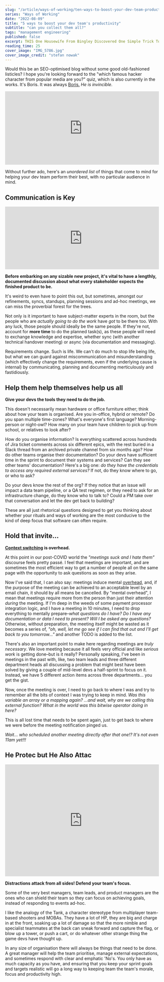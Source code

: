```yaml
---
slug: "/article/ways-of-working/ten-ways-to-boost-your-dev-team-productivity"
series: "Ways of Working"
date: "2022-08-09"
title: "5 ways to boost your dev team's productivity"
subtitle: "can you collect them all?"
tags: "management engineering"
published: false
excerpt: THIS One Housewife From Bingley Discovered One Simple Trick To 10x Her Entire Dev Team's Velocity. Scrum Consultants Hate Her!
reading_time: 25
cover_image: "IMG_5786.jpg"
cover_image_credit: "stefan nowak"
---
```



Would this be an SEO-optimised blog without some good old-fashioned listicles? I hope you're looking forward to the "which famous hacker character from popular media are you?" quiz, which is also currently in the works. It's Boris. It was always [Boris.](https://jamesbond.fandom.com/wiki/Boris_Grishenko)
_He is invincible._

<iframe src="https://giphy.com/embed/hNJwTYxnfK3te" width="100%" height="240" frameBorder="0" class="giphy-embed" allowFullScreen></iframe>

Without further ado, here's an *unordered list* of things that come to mind for helping your dev team perform their best, with no particular audience in mind.

## Communication is Key

<div style="width:100%"><iframe allow="fullscreen" frameBorder="0" height="205" src="https://giphy.com/embed/s6p6vmUzFEKupjJj00/video" width="100%"></iframe></div>

**Before embarking on any sizable new project, it's vital to have a lengthly, documented  discussion about what every stakeholder expects the finished product to be.**

It's weird to even have to point this out, but sometimes, amongst our refinements, syncs, standups, planning sessions and ad-hoc meetings, we can miss the proverbial forest for the trees.

Not only is it important to have subject-matter experts in the room, but the people who are *actually going to do the work* have *got* to be there too. With any luck, those people should ideally be the same people. If they're not, account for **more time** to do the planned task(s), as these people will need to exchange knowledge and expertise, whether sync (with another technical handover meeting) or async (via documentation and messaging).

Requirements change. Such is life. We can't do much to stop life being life, but what we can guard against miscommunication and misunderstanding (which effectively change the requirements, even if the underlying cause is internal) by communicating, planning and documenting merticulously and fastidiously.

## Help them help themselves help us all

**Give your devs the tools they need to do the job.**

This doesn't necessarily mean hardware or office furniture either; think about how your team is organised. Are you in-office, hybrid or remote? Do you span multiple time-zones? What's everyone's first language? Morning-person or night-owl? How many on your team have children to pick up from school, or relatives to look after?

How do you organise information? Is everything scattered across hundreds of Jira ticket comments across six different epics, with the rest buried in a Slack thread from an archived private channel from six months ago? How do other teams organise their documentation? Do your devs have sufficient time in the sprint to document their systems and services? Can they see other teams' documentation? Here's a big one: *do they have the credentials to access any required external services?* If not, do they know where to go, or who to ask?

Do your devs know the rest of the org? If they notice that an issue will impact a data team pipeline, or a QA test regimen, or they need to ask for an infrastructure change, do they know who to talk to? Could a PM take over that conversation and let the dev get back to building?

These are all just rhetorical questions designed to get you thinking about whether your rituals and ways of working are the most conducive to the kind of deep focus that software can often require.

## Hold that invite...

**[Context switching](https://en.wikipedia.org/wiki/Context_switch) is overhead.**

At this point in our post-COVID world the *"meetings suck and I hate them"* discourse feels pretty passé. I feel that meetings are important, and are sometimes the most efficient way to get a number of people all on the same page with the opportunity to ask questions as soon as they arise.

Now I've said that, I can also say: meetings induce mental [overhead](https://en.wikipedia.org/wiki/Overhead_(computing)), and, if the purpose of the meeting can be achieved to an acceptable level by an email chain, it should by all means be cancelled. By "mental overhead", I mean that meetings require more from the person than just their attention *during* the meeting. If I'm deep in the weeds of some payment processor integration logic, and I have a meeting in 10 minutes, I need to drop everything to mentally prepare–*what questions do I have? Do I have any documentation or data I need to present? Will I be asked any questions?* Otherwise, without preparation, the meeting itself might be wasted as it becomes a series of, *"oh, well, let me go see if I can find that out and I'll get back to you tomorrow..."* and another TODO is added to the list.

There's also an important point to make here regarding meetings are *truly necessary*. We love meeting because it all feels very official and like *serious work* is getting done–but is it really? Personally speaking, I've been in meetings in the past with, like, two team leads and three different department heads all discussing a problem that might best have been solved by giving a couple of mid-level devs a half-sprint to focus on it. Instead, we have 5 different action items across three departments... you get the gist.

Now, once the meeting is over, I need to go back to where I was and try to remember all the bits of context I was trying to keep in mind. *Was this variable an array or a mapping again? ...and wait, why are we calling this external function? What in the world was this bitwise operator doing in here?*

This is all lost time that needs to be spent again, just to get back to where we were before the meeting notification pinged us.

*Wait... who scheduled another meeting directly after that one!? It's not even 11am yet!!!*

## He Protec but He Also Attac

<iframe src="https://giphy.com/embed/xT5LMX1HX4Lwys905i" width="100%" height="366" frameBorder="0" class="giphy-embed" allowFullScreen></iframe>

**Distractions attack from all sides! Defend your team's focus.**

Some of the very best managers, team leads, and product managers are the ones who can shield their team so they can focus on achieving goals, instead of responding to events ad-hoc.

I like the analogy of the Tank, a character stereotype from multiplayer team-based shooters and MOBAs. They have a lot of HP, they are big and charge in at the front, soaking up a lot of damage so that the more nimble and specialist teammates at the back can sneak forward and capture the flag, or blow up a tower, or push a cart, or do whatever other strange thing the game devs have thought up.

In any size of organisation there will always be things that need to be done. A great manager will help the team prioritise, manage external expectations, and sometimes respond with clear and emphatic 'No's. You only have as much capacity as you have, and ensuring that you keep your sprint goals and targets realistic will go a long way to keeping team the team's morale, focus and productivity high.

